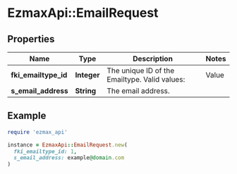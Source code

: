 # EzmaxApi::EmailRequest

## Properties

| Name | Type | Description | Notes |
| ---- | ---- | ----------- | ----- |
| **fki_emailtype_id** | **Integer** | The unique ID of the Emailtype.  Valid values:  |Value|Description| |-|-| |1|Office| |2|Home| |  |
| **s_email_address** | **String** | The email address. |  |

## Example

```ruby
require 'ezmax_api'

instance = EzmaxApi::EmailRequest.new(
  fki_emailtype_id: 1,
  s_email_address: example@domain.com
)
```

